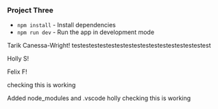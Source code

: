 ### Project Three

* `npm install` - Install dependencies
* `npm run dev` - Run the app in development mode

Tarik Canessa-Wright!
testestestestestestestestestestestestestestestest

Holly S!

Felix F!

checking this is working

Added node_modules and .vscode
holly checking this is working 
